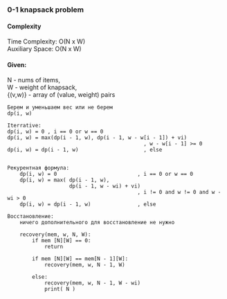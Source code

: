 ### 0-1 knapsack problem

#### Complexity
Time Complexity: O(N x W)  
Auxiliary Space: O(N x W)  

#### Given:  
N - nums of items,  
W - weight of knapsack,  
{(v,w)} - array of (value, weight) pairs
    
    Берем и уменьшаем вес или не берем
    dp(i, w)
    
    Iterrative:
    dp(i, w) = 0 , i == 0 or w == 0
    dp(i, w) = max(dp(i - 1, w), dp(i - 1, w - w[i - 1]) + vi) 
                                                , w - w[i - 1] >= 0
    dp(i, w) = dp(i - 1, w)                     , else
    
    
    Рекурентная формула:
        dp(i, w) = 0                          , i == 0 or w == 0 
        dp(i, w) = max( dp(i - 1, w),
                        dp(i - 1, w - wi) + vi) 
                                              , i != 0 and w != 0 and w - wi > 0
        dp(i, w) = dp(i - 1, w)               , else
    
    Восстановление:
        ничего дополнительного для восстановление не нужно
    
        recovery(mem, w, N, W):
            if mem [N][W] == 0:
                return
             
            if mem [N][W] == mem[N - 1][W]:
                recovery(mem, w, N - 1, W)
                
            else:
                recovery(mem, w, N - 1, W - wi)
                print( N )